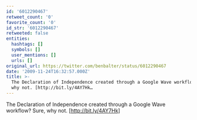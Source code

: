 ```yaml
---
id: '6012290467'
retweet_count: '0'
favorite_count: '0'
id_str: '6012290467'
retweeted: false
entities:
  hashtags: []
  symbols: []
  user_mentions: []
  urls: []
original_url: https://twitter.com/benbalter/status/6012290467
date: '2009-11-24T16:32:57.000Z'
title: >-
  The Declaration of Independence created through a Google Wave workflow?  Sure,
  why not. [http://bit.ly/4AY7Hk…
---
```


The Declaration of Independence created through a Google Wave workflow?  Sure, why not. [http://bit.ly/4AY7Hk]